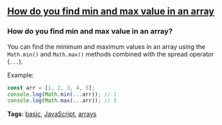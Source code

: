 ## [How do you find min and max value in an array](#how-do-you-find-min-and-max-value-in-an-array)

### How do you find min and max value in an array?

You can find the minimum and maximum values in an array using the `Math.min()` and `Math.max()` methods combined with the spread operator (`...`).

Example:

```javascript
const arr = [1, 2, 3, 4, 5];
console.log(Math.min(...arr)); // 1
console.log(Math.max(...arr)); // 5
```

**Tags**: [basic](./level/basic), [JavaScript](./theme/javascript), [arrays](./theme/arrays)


